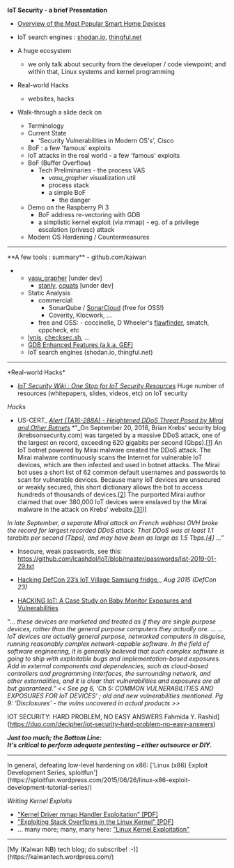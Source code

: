 **IoT Security - a brief Presentation**

- [Overview of the Most Popular Smart Home Devices](http://iotlineup.com/)  
- IoT search engines : [shodan.io](https://www.shodan.io/), [thingful.net](http://www.thingful.net/)


- A huge ecosystem
	- we only talk about security from the developer / code viewpoint; and within that, Linux systems and kernel programming

- Real-world Hacks
	- websites, hacks  

- Walk-through a slide deck on 
	- Terminology
	- Current State
		- 'Security Vulnerabilities in Modern OS's', Cisco
	- BoF : a few 'famous' exploits
	- IoT attacks in the real world - a few 'famous' exploits
	- BoF (Buffer Overflow)
		- Tech Preliminaries - the process VAS
			- *vasu_grapher* visualization util
			- process stack
			- a simple BoF
				- the danger
	- Demo on the Raspberry Pi 3
		- BoF address re-vectoring with GDB
		- a simplistic kernel exploit (via mmap) - eg. of a privilege escalation (privesc) attack
	- Modern OS Hardening / Countermeasures

<hr>
**A few tools : summary**  
	- github.com/kaiwan  
	
  * - [vasu_grapher](https://github.com/kaiwan/vasu_grapher)   [under dev]  
		- [stanly](https://github.com/kaiwan/stanly), [cquats](https://github.com/kaiwan/cquats) [under dev]
	- Static Analysis
		- commercial:
		     - SonarQube / [SonarCloud](https://sonarcloud.io/about) (free for OSS!)
		     - Coverity, Klocwork, ...
		- free and OSS:
		      - coccinelle, D Wheeler's [flawfinder](), smatch, cppcheck, etc
	- [lynis](https://cisofy.com/downloads/lynis/), [checksec.sh](https://github.com/slimm609/checksec.sh), ...
	- [GDB Enhanced Features (a.k.a. GEF)](https://github.com/hugsy/gef)
	- IoT search engines (shodan.io, thingful.net)

<hr>
*Real-world Hacks*

- _[IoT Security Wiki : One Stop for IoT Security Resources](https://iotsecuritywiki.com/)_
Huge number of resources (whitepapers, slides, videos, etc) on IoT security

_Hacks_

- US-CERT_ [_Alert (TA16-288A) - Heightened DDoS Threat Posed by Mirai and Other Botnets_](https://www.us-cert.gov/ncas/alerts/TA16-288A)
*"_On September 20, 2016, Brian Krebs’ security blog (krebsonsecurity.com) was targeted by a massive DDoS attack, one of the largest on record, exceeding 620 gigabits per second (Gbps).[[1](https://krebsonsecurity.com/2016/09/krebsonsecurity-hit-with-record-ddos/)] An IoT botnet powered by Mirai malware created the DDoS attack. The Mirai malware continuously scans the Internet for vulnerable IoT devices, which are then infected and used in botnet attacks. The Mirai bot uses a short list of 62 common default usernames and passwords to scan for vulnerable devices. Because many IoT devices are unsecured or weakly secured, this short dictionary allows the bot to access hundreds of thousands of devices.[[2](https://nakedsecurity.sophos.com/2016/10/05/mirai-internet-of-things-malware-from-krebs-ddos-attack-goes-open-source/)] The purported Mirai author claimed that over 380,000 IoT devices were enslaved by the Mirai malware in the attack on Krebs’ website.[\[3\]](https://www.pcworld.com/article/3126362/security/iot-malware-behind-record-ddos-attack-is-now-available-to-all-hackers.html))]

 *In late September, a separate Mirai attack on French webhost OVH broke the record for largest recorded DDoS attack. That DDoS was at least 1.1 terabits per second (Tbps), and may have been as large as 1.5 Tbps.[[4](http://arstechnica.com/security/2016/09/botnet-of-145k-cameras-reportedly-deliver-internets-biggest-ddos-ever/)] ...”*

- Insecure, weak passwords, see this:
 https://github.com/lcashdol/IoT/blob/master/passwords/list-2019-01-29.txt
 
- [Hacking DefCon 23’s IoT Village Samsung fridge](https://www.pentestpartners.com/security-blog/hacking-defcon-23s-iot-village-samsung-fridge/),_ _Aug 2015 (DefCon 23)_

- [HACKING IoT: A Case Study on Baby Monitor Exposures and Vulnerabilities](https://www.rapid7.com/docs/Hacking-IoT-A-Case-Study-on-Baby-Monitor-Exposures-and-Vulnerabilities.pdf)

“_... these devices are marketed and treated as if they are single purpose devices, rather than the general purpose computers they actually are. ..._
_..._
_IoT devices are actually general purpose, networked computers in disguise, running reasonably complex network-capable software. In the field of software engineering, it is generally believed that such complex software is going to ship with exploitable bugs and implementation-based exposures. Add in external components and dependencies, such as cloud-based controllers and programming interfaces, the surrounding network, and other externalities, and it is clear that vulnerabilities and exposures are all but guaranteed.”_
*<< See pg 6, ‘Ch 5: COMMON VULNERABILITIES AND EXPOSURES FOR IoT DEVICES’ ; old and new vulnerabilities mentioned.
Pg 9: ‘Disclosures’ - the vulns uncovered in actual products >>*

IOT SECURITY: HARD PROBLEM, NO EASY ANSWERS Fahmida Y. Rashid](https://duo.com/decipher/iot-security-hard-problem-no-easy-answers)

_**Just too much; the Bottom Line:   
It's critical to perform adequate pentesting – either outsource or DIY.**_
<hr>
In general, defeating low-level hardening on x86:  
 ['Linux (x86) Exploit Development Series, sploitfun'](https://sploitfun.wordpress.com/2015/06/26/linux-x86-exploit-development-tutorial-series/)  

*Writing Kernel Exploits*

- ["Kernel Driver mmap Handler Exploitation" \[PDF\]](https://labs.mwrinfosecurity.com/assets/BlogFiles/mwri-mmap-exploitation-whitepaper-2017-09-18.pdf)
- ["Exploiting Stack Overflows in the Linux Kernel" [PDF]](https://www.exploit-db.com/docs/english/15634-exploiting-stack-overflows-in-the-linux-kernel.pdf)
- ... many more; many, many here: ["Linux Kernel Exploitation"](https://github.com/xairy/linux-kernel-exploitation)

<hr>
[My (Kaiwan NB) tech blog; do subscribe! :-)](https://kaiwantech.wordpress.com/)
